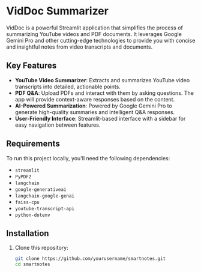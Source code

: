 # VidDoc Summarizer

VidDoc is a powerful Streamlit application that simplifies the process of summarizing YouTube videos and PDF documents. It leverages Google Gemini Pro and other cutting-edge technologies to provide you with concise and insightful notes from video transcripts and documents.

## Key Features

- **YouTube Video Summarizer**: Extracts and summarizes YouTube video transcripts into detailed, actionable points.
- **PDF Q&A**: Upload PDFs and interact with them by asking questions. The app will provide context-aware responses based on the content.
- **AI-Powered Summarization**: Powered by Google Gemini Pro to generate high-quality summaries and intelligent Q&A responses.
- **User-Friendly Interface**: Streamlit-based interface with a sidebar for easy navigation between features.

## Requirements

To run this project locally, you'll need the following dependencies:

- `streamlit`
- `PyPDF2`
- `langchain`
- `google-generativeai`
- `langchain-google-genai`
- `faiss-cpu`
- `youtube-transcript-api`
- `python-dotenv`

## Installation

1. Clone this repository:
   ```bash
   git clone https://github.com/yourusername/smartnotes.git
   cd smartnotes
